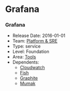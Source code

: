 # Grafana
### Grafana
* Release Date: 2016-01-01
* Team: [Platform & SRE](../teams/platform.md)
* Type: service
* Level: Foundation
* Area: [Tools](../areas/tools.png)
* Dependents:
  * [Cloudwatch](cloudwatch.md)
  * [Fish](fish.md)
  * [Graphite](graphite.md)
  * [Mumak](mumak.md)
